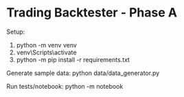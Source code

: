 # Trading Backtester - Phase A

Setup:
1. python -m venv venv
2. venv\Scripts\activate
3. python -m pip install -r requirements.txt

Generate sample data:
python data/data_generator.py

Run tests/notebook:
python -m notebook
